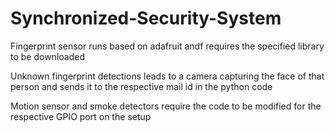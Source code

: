 # Synchronized-Security-System
Fingerprint sensor runs based on adafruit andf requires the specified library to be downloaded

Unknown fingerprint detections leads to a camera capturing the face of that person and sends it to the respective mail id in the python code

Motion sensor and smoke detectors require the code to be modified for the respective GPIO port on the setup
